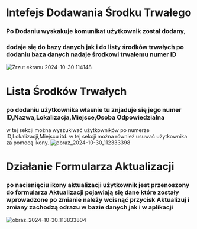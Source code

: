 # Intefejs Dodawania Środku Trwałego
### Po Dodaniu wyskakuje komunikat użytkownik został dodany,
### dodaje się do bazy danych jak i do listy środków trwałych po dodaniu baza danych nadaje środkowi trwałemu numer ID
![Zrzut ekranu 2024-10-30 114148](https://github.com/user-attachments/assets/a519f3e2-f56a-41ce-bd93-ed145a5b9392)





# Lista Środków Trwałych
### po dodaniu użytkownika własnie tu znjaduje się jego numer ID,Nazwa,Lokalizacja,Miejsce,Osoba Odpowiedzialna
w tej sekcji można wyszukiwać użytkowników po numerze ID,Lokalizacji,Miejscu itd.
w tej sekcji można również usuwać użytkownika za pomocą ikony.
![obraz_2024-10-30_112333398](https://github.com/user-attachments/assets/3b5799b8-2dbc-4468-95c7-21ad20612312)

# Działanie Formularza Aktualizacji
### po nacisnięciu ikony aktualizacji użytkownik jest przenoszony do formularza Aktualizacji pojawiają się dane które zostały wprowadzone po zmianie należy wcisnąć przycisk Aktualizuj i zmiany zachodzą odrazu w bazie danych jak i w aplikacji
![obraz_2024-10-30_113833804](https://github.com/user-attachments/assets/ade5dced-7489-4672-a0fc-36ee38d9bf63)



 
